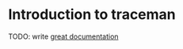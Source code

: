 # Introduction to traceman

TODO: write [great documentation](http://jacobian.org/writing/what-to-write/)
